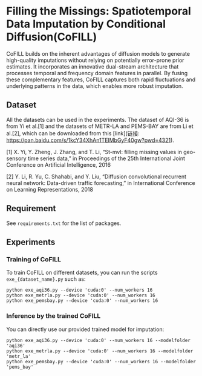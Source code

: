 # Filling the Missings: Spatiotemporal Data Imputation by Conditional Diffusion(CoFILL)

CoFILL builds on the inherent advantages of diffusion models to generate high-quality imputations without relying on potentially error-prone prior estimates. 
It incorporates an innovative dual-stream architecture that processes temporal and frequency domain features in parallel. 
By fusing these complementary features, CoFILL captures both rapid fluctuations and underlying patterns in the data, which enables more robust imputation.

## Dataset

All the datasets can be used in the experiments. The dataset of AQI-36 is from Yi et al.[1] and the datasets of METR-LA and PEMS-BAY are from Li et al.[2], 
which can be downloaded from this [link](链接: https://pan.baidu.com/s/1kcY34XhAn1TElMbGyF40gw?pwd=4321).


[1] X. Yi, Y. Zheng, J. Zhang, and T. Li, “St-mvl: filling missing values in geo-sensory time series data,” in Proceedings of the 25th International Joint Conference on Artificial Intelligence, 2016

[2] Y. Li, R. Yu, C. Shahabi, and Y. Liu, “Diffusion convolutional recurrent neural network: Data-driven traffic forecasting,” in International Conference on Learning Representations, 2018

## Requirement

See `requirements.txt` for the list of packages.

## Experiments

### Training of CoFILL

To train CoFILL on different datasets, you can run the scripts `exe_{dataset_name}.py` such as:
```
python exe_aqi36.py --device 'cuda:0' --num_workers 16
python exe_metrla.py --device 'cuda:0' --num_workers 16
python exe_pemsbay.py --device 'cuda:0' --num_workers 16
```

### Inference by the trained CoFILL

You can directly use our provided trained model for imputation:
```
python exe_aqi36.py --device 'cuda:0' --num_workers 16 --modelfolder 'aqi36'
python exe_metrla.py --device 'cuda:0' --num_workers 16 --modelfolder 'metr_la'
python exe_pemsbay.py --device 'cuda:0' --num_workers 16 --modelfolder 'pems_bay'
```






